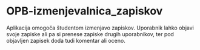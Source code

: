# OPB-izmenjevalnica_zapiskov
Aplikacija omogoča študentom izmenjavo zapiskov. Uporabnik lahko objavi svoje zapiske ali pa si prenese zapiske drugih uporabnikov, ter pod objavljen zapisek doda tudi komentar ali oceno.
